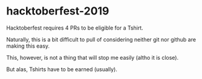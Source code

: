 # hacktoberfest-2019

Hacktoberfest requires 4 PRs to be eligible for a Tshirt.

Naturally, this is a bit difficult to pull of considering neither git nor github are making this easy.

This, however, is not a thing that will stop me easily (altho it is close).

But alas, Tshirts have to be earned (usually).
